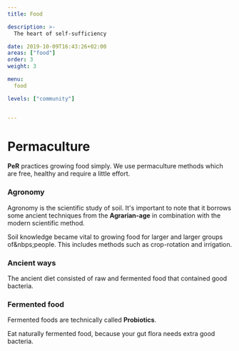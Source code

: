 ```yaml
---
title: Food

description: >-
  The heart of self-sufficiency 

date: 2019-10-09T16:43:26+02:00
areas: ["food"]
order: 3
weight: 3

menu:
  food

levels: ["community"]


---
```


# Permaculture

**PeR** practices growing food simply. We use permaculture methods which are free, healthy and require a little&nbsp;effort.

### Agronomy

Agronomy is the scientific study of soil. It's important to note that it borrows some ancient techniques from the **Agrarian-age** in combination with the modern scientific&nbsp;method.

<!--
# Agrarian knowledge
-->
Soil knowledge became vital to growing food for larger and larger groups of&nbps;people. This includes methods such as crop-rotation and irrigation.

### Ancient ways

The ancient diet consisted of raw and fermented food that contained good bacteria.

### Fermented food

Fermented foods are technically called **Probiotics**.

Eat naturally fermented food, because your gut flora needs extra good bacteria.

<!--
- drinks such as kombucha or coconut kefir are easy to find.
- Probiotic – or fermented – food contain large amounts of nutrients and phytochemicals.
	- CHEAP & EASY: Literally get a jar, add water, salt, veggies, seal – put in a cupboard for 3-10 days. Boom: fermented probiotics.
		- Chicory root, artichoke, dandelion greens, asparagus are all good. -->